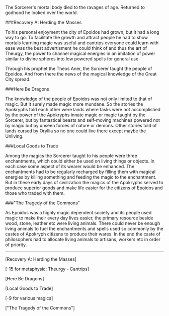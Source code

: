 The Sorcerer's mortal body died to the ravages of age. Returned to godhood he looked over the world. 

###Recovery A: Herding the Masses

To his personal enjoyment the city of Epoidos had grown, but it had a long way to go. To facilitate the growth and attract people he had to show mortals learning magic was useful and cantrips everyone could learn with ease was the best  advertisment he could think of and thus the art of Theurgy, the power to channel magical energies in an imitation of power similar to divine spheres into low powered spells for general use. 

Through his prophet the Theos Aner, the Sorcerer taught the people of Epoidos. And from there the news of the magical knowledge of the Great City spread.

###Here Be Dragons

The knowledge of the people of Epoidos was not only limited to that of magic. But it surely made magic more mundane. So the stories the Apokryphs told each other were lands where tasks were not accomplished by the power of the Apokryphs innate magic or magic taught by the Sorcerer, but by fantastical beasts and self-moving machines powered not by magic but by unseen forces of nature or demons. Other stories told of lands cursed by Oryllia so no one could live there except maybe the Unliving.

###Local Goods to Trade

Among the magics the Sorcerer taught to his people were three enchantments, which could either be used on living things or objects. In each case some aspect of its wearer would be enhanced. The enchantments had to be regularly recharged by filling them with magical energies by killing something and feeding the magic to the enchantment. But in these early days of civilization the magics of the Apokryphs served to produce superior goods and make life easier for the citizens of Epoidos and those who traded with them.

###"The Tragedy of the Commons"

As Epoidos was a highly magic dependent society and its people used magic to make their every day lives easier, the primary resource beside wood, stone, leather etc were living animals. There could never be enough living animals to fuel the enchantments and spells used so commonly by the castes of Apokryph citizens to produce their wares. In the end the caste of philosophers had to allocate living animals to artisans, workers etc in order of priority.


---

[Recovery A: Herding the Masses]

[-15 for metaphysic: Theurgy - Cantrips]

[Here Be Dragons]

[Local Goods to Trade]

[-9 for various magics]

["The Tragedy of the Commons"]